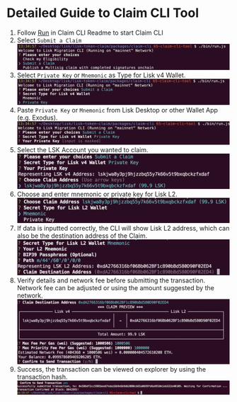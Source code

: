 # Detailed Guide to Claim CLI Tool

1. Follow [Run](../packages/claim-cli/README.md) in Claim CLI Readme to start Claim CLI
2. Select `Submit a Claim`  
   ![img.png](Detailed_Claim_CLI/img.png)
3. Select `Private Key` or `Mnemonic` as Type for Lisk v4 Wallet.  
   ![img_1.png](Detailed_Claim_CLI/img_1.png)
4. Paste `Private Key` or `Mnemonic` from Lisk Desktop or other Wallet App (e.g. Exodus).  
   ![img_2.png](Detailed_Claim_CLI/img_2.png)
5. Select the LSK Account you wanted to claim.  
   ![img_3.png](Detailed_Claim_CLI/img_3.png)
6. Choose and enter mnemonic or private key for Lisk L2.  
   ![img_4.png](Detailed_Claim_CLI/img_4.png)
7. If data is inputted correctly, the CLI will show Lisk L2 address, which can also be the destination address of the Claim.  
   ![img_5.png](Detailed_Claim_CLI/img_5.png)
8. Verify details and network fee before submitting the transaction. Network fee can be adjusted or using the amount suggested by the network.  
   ![img_6.png](Detailed_Claim_CLI/img_6.png)
9. Success, the transaction can be viewed on explorer by using the transaction hash.  
   ![img_7.png](Detailed_Claim_CLI/img_7.png)
